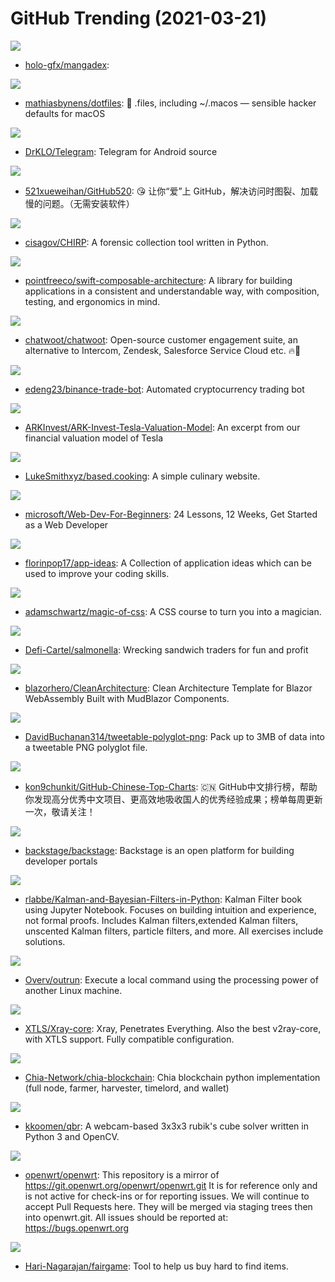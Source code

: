 # GitHub Trending (2021-03-21)

![](https://img.shields.io/badge/PHP-New%2018-green?style=flat-square&logo=appveyor)
- [holo-gfx/mangadex](https://github.com/holo-gfx/mangadex): 

![](https://img.shields.io/badge/Shell-New%20687-green?style=flat-square&logo=appveyor)
- [mathiasbynens/dotfiles](https://github.com/mathiasbynens/dotfiles): 🔧 .files, including ~/.macos — sensible hacker defaults for macOS

![](https://img.shields.io/badge/C%2B%2B-New%2018-green?style=flat-square&logo=appveyor)
- [DrKLO/Telegram](https://github.com/DrKLO/Telegram): Telegram for Android source

![](https://img.shields.io/badge/Python-New%20229-green?style=flat-square&logo=appveyor)
- [521xueweihan/GitHub520](https://github.com/521xueweihan/GitHub520): 😘 让你“爱”上 GitHub，解决访问时图裂、加载慢的问题。（无需安装软件）

![](https://img.shields.io/badge/Python-New%20212-green?style=flat-square&logo=appveyor)
- [cisagov/CHIRP](https://github.com/cisagov/CHIRP): A forensic collection tool written in Python.

![](https://img.shields.io/badge/Swift-New%20122-green?style=flat-square&logo=appveyor)
- [pointfreeco/swift-composable-architecture](https://github.com/pointfreeco/swift-composable-architecture): A library for building applications in a consistent and understandable way, with composition, testing, and ergonomics in mind.

![](https://img.shields.io/badge/Ruby-New%20397-green?style=flat-square&logo=appveyor)
- [chatwoot/chatwoot](https://github.com/chatwoot/chatwoot): Open-source customer engagement suite, an alternative to Intercom, Zendesk, Salesforce Service Cloud etc. 🔥💬

![](https://img.shields.io/badge/Python-New%2017-green?style=flat-square&logo=appveyor)
- [edeng23/binance-trade-bot](https://github.com/edeng23/binance-trade-bot): Automated cryptocurrency trading bot

![](https://img.shields.io/badge/none-New%20106-green?style=flat-square&logo=appveyor)
- [ARKInvest/ARK-Invest-Tesla-Valuation-Model](https://github.com/ARKInvest/ARK-Invest-Tesla-Valuation-Model): An excerpt from our financial valuation model of Tesla

![](https://img.shields.io/badge/Makefile-New%20177-green?style=flat-square&logo=appveyor)
- [LukeSmithxyz/based.cooking](https://github.com/LukeSmithxyz/based.cooking): A simple culinary website.

![](https://img.shields.io/badge/JavaScript-New%20478-green?style=flat-square&logo=appveyor)
- [microsoft/Web-Dev-For-Beginners](https://github.com/microsoft/Web-Dev-For-Beginners): 24 Lessons, 12 Weeks, Get Started as a Web Developer

![](https://img.shields.io/badge/none-New%20354-green?style=flat-square&logo=appveyor)
- [florinpop17/app-ideas](https://github.com/florinpop17/app-ideas): A Collection of application ideas which can be used to improve your coding skills.

![](https://img.shields.io/badge/CSS-New%20153-green?style=flat-square&logo=appveyor)
- [adamschwartz/magic-of-css](https://github.com/adamschwartz/magic-of-css): A CSS course to turn you into a magician.

![](https://img.shields.io/badge/none-New%2069-green?style=flat-square&logo=appveyor)
- [Defi-Cartel/salmonella](https://github.com/Defi-Cartel/salmonella): Wrecking sandwich traders for fun and profit

![](https://img.shields.io/badge/C%23-New%2068-green?style=flat-square&logo=appveyor)
- [blazorhero/CleanArchitecture](https://github.com/blazorhero/CleanArchitecture): Clean Architecture Template for Blazor WebAssembly Built with MudBlazor Components.

![](https://img.shields.io/badge/Python-New%20481-green?style=flat-square&logo=appveyor)
- [DavidBuchanan314/tweetable-polyglot-png](https://github.com/DavidBuchanan314/tweetable-polyglot-png): Pack up to 3MB of data into a tweetable PNG polyglot file.

![](https://img.shields.io/badge/Java-New%2099-green?style=flat-square&logo=appveyor)
- [kon9chunkit/GitHub-Chinese-Top-Charts](https://github.com/kon9chunkit/GitHub-Chinese-Top-Charts): 🇨🇳 GitHub中文排行榜，帮助你发现高分优秀中文项目、更高效地吸收国人的优秀经验成果；榜单每周更新一次，敬请关注！

![](https://img.shields.io/badge/TypeScript-New%20311-green?style=flat-square&logo=appveyor)
- [backstage/backstage](https://github.com/backstage/backstage): Backstage is an open platform for building developer portals

![](https://img.shields.io/badge/Jupyter%20Notebook-New%2051-green?style=flat-square&logo=appveyor)
- [rlabbe/Kalman-and-Bayesian-Filters-in-Python](https://github.com/rlabbe/Kalman-and-Bayesian-Filters-in-Python): Kalman Filter book using Jupyter Notebook. Focuses on building intuition and experience, not formal proofs. Includes Kalman filters,extended Kalman filters, unscented Kalman filters, particle filters, and more. All exercises include solutions.

![](https://img.shields.io/badge/Python-New%20608-green?style=flat-square&logo=appveyor)
- [Overv/outrun](https://github.com/Overv/outrun): Execute a local command using the processing power of another Linux machine.

![](https://img.shields.io/badge/Go-New%2049-green?style=flat-square&logo=appveyor)
- [XTLS/Xray-core](https://github.com/XTLS/Xray-core): Xray, Penetrates Everything. Also the best v2ray-core, with XTLS support. Fully compatible configuration.

![](https://img.shields.io/badge/Python-New%2073-green?style=flat-square&logo=appveyor)
- [Chia-Network/chia-blockchain](https://github.com/Chia-Network/chia-blockchain): Chia blockchain python implementation (full node, farmer, harvester, timelord, and wallet)

![](https://img.shields.io/badge/Python-New%2013-green?style=flat-square&logo=appveyor)
- [kkoomen/qbr](https://github.com/kkoomen/qbr): A webcam-based 3x3x3 rubik's cube solver written in Python 3 and OpenCV.

![](https://img.shields.io/badge/C-New%2010-green?style=flat-square&logo=appveyor)
- [openwrt/openwrt](https://github.com/openwrt/openwrt): This repository is a mirror of https://git.openwrt.org/openwrt/openwrt.git It is for reference only and is not active for check-ins or for reporting issues. We will continue to accept Pull Requests here. They will be merged via staging trees then into openwrt.git. All issues should be reported at: https://bugs.openwrt.org

![](https://img.shields.io/badge/Python-New%2027-green?style=flat-square&logo=appveyor)
- [Hari-Nagarajan/fairgame](https://github.com/Hari-Nagarajan/fairgame): Tool to help us buy hard to find items.

